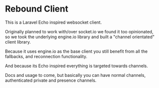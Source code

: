 # Rebound Client

This is a Laravel Echo inspired websocket client.

Originally planned to work with/over socket.io we found it too opinionated, so we took the underlying engine.io library and built a "channel orientated" client library.

Because it uses engine.io as the base client you still benefit from all the fallbacks, and reconnection functionality.

And because its Echo inspired everything is targeted towards channels.

Docs and usage to come, but basically you can have normal channels, authenticated private and presence channels.